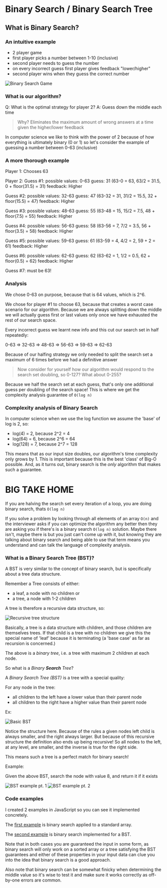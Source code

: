 # Binary Search / Binary Search Tree

## What is Binary Search?

### An intuitive example

- 2 player game
- first player picks a number between 1-10 (inclusive)
- second player needs to guess the number
- on every incorrect guess first player gives feedback "lower/higher"
- second player wins when they guess the correct number

![Binary Search Game](./page_resources/binary_search_game.png)

### What is our algorithm?

Q: What is the optimal strategy for player 2?
A: Guess down the middle each time

> Why? Eliminates the maximum amount of wrong answers at a time given the higher/lower feedback

In computer science we like to think with the power of 2 because
of how everything is ultimately binary (0 or 1) so let's consider the 
example of guessing a number between 0-63 (inclusive)

### A more thorough example

Player 1: Chooses 63

Player 2:
Guess #1:
    possible values: 0-63
    guess: 31 (63-0 = 63, 63/2 = 31.5, 0 + floor(31.5) = 31)
    feedback: Higher

Guess #2:
    possible values: 32-63
    guess: 47 (63-32 = 31, 31/2 = 15.5, 32 + floor(15.5) = 47)
    feedback: Higher

Guess #3:
    possible values: 48-63
    guess: 55 (63-48 = 15, 15/2 = 7.5, 48 + floor(7.5) = 55)
    feedback: Higher

Guess #4:
    possible values: 56-63
    guess: 58 (63-56 = 7, 7/2 = 3.5, 56 + floor(3.5) = 58)
    feedback: Higher

Guess #5:
    possible values: 59-63
    guess: 61 (63-59 = 4, 4/2 = 2, 59 + 2 = 61)
    feedback: Higher

Guess #6:
    possible values: 62-63
    guess: 62 (63-62 = 1, 1/2 = 0.5, 62 + floor(0.5) = 62)
    feedback: Higher

Guess #7: must be 63!

### Analysis

We chose 0-63 on purpose, because that is 64 values, 
which is 2^6. 

We chose for player #1 to choose 63, because that creates a
worst case scenario for our algorithm. Because we are always splitting down the middle we will actually guess first or last values only once we have exhausted the rest of our search space.

Every incorrect guess we learnt new info and this cut our search set in half repeatedly:

0-63 => 32-63 => 48-63 => 56-63 => 59-63 => 62-63

Because of our halfing strategy we only needed to split the
search set a maximum of 6 times before we had a definitive answer

> Now consider for yourself how our algorithm would respond to the search set doubling, so 0-127? What about 0-255?

Because we half the search set at each guess, that's only
one additional guess per doubling of the search space! 
This is where we get the complexity analysis guarantee of `O(log n)`

### Complexity analysis of Binary Search

In computer science when we use the log function we assume the 'base' of log is 2, so:

- log(4) = 2, because 2^2 = 4
- log(64) = 6, because 2^6 = 64
- log(128) = 7, because 2^7 = 128

This means that as our input size doubles, our algorithm's
time complexity only grows by 1. This is important because this
is the best 'class' of Big-O possible. And, as it turns out, 
binary search is the *only* algorithm that makes such a guarantee.

# **BIG TAKE HOME**

If you are halving the search set every iteration of a loop, you are
doing binary search, thats `O(log n)`

If you solve a problem by looking through all elements of an array
`O(n)` and the interviewer asks if you can optimize the algorithm any better
then they are asking you if there's is a binary search `O(log n)` solution.
Maybe there isn't, maybe there is but you just can't come up with it, but
knowing they are talking about binary search and being able to use that term
means you understand and can talk the language of complexity analysis.


### What is a Binary Search Tree (BST)?

A BST is very similar to the concept of binary search, but is specifically about
a tree data structure.

Remember a Tree consists of either:
- a leaf, a node with no children or
- a tree, a node with 1-2 children

A tree is therefore a recursive data structure, so:

![Recursive tree structure](./page_resources/tree-recursive-structure.png)

Basically, a tree is a data structure with children, and those
children are themselves trees. If that child is a tree with no children
we give this the special name of 'leaf' because it is terminating
(a 'base case' as far as recursion is concerned.)

The above is a *binary tree*, i.e. a tree with maximum 2 children at each node.

So what is a *Binary **Search** Tree*?

A *Binary Search Tree (BST)* is a tree with a special quality:

For any node in the tree:
- all children to the left have a lower value than their parent node
- all children to the right have a higher value than their parent node

Ex:

![Basic BST](./page_resources/basic-bst.png)

Notice the structure here. Because of the rules a given nodes
left child is always smaller, and the right always larger. But
because of this recursive structure the definition also ends up being
recursive! So all nodes to the left, at any level, are smaller, and the
inverse is true for the right side.

This means such a tree is a perfect match for binary search!

Example:

Given the above BST, search the node with value 8, and return it if it exists

![BST example pt. 1](./page_resources/bst_example_pt_1.png)
![BST example pt. 2](./page_resources/bst_example_pt_2.png)

### Code examples

I created 2 examples in JavaScript so you can see it implemented concretely.

The [first example](./binarySearch.js) is binary search applied to a standard array.

The [second example](./binarySearchTree.js) is binary search implemented for a BST.

Note that in both cases you are guaranteed the input in some form, as binary search will only
work on a sorted array or a tree satisfying the BST guarantees and either of these properties in
your input data can clue you into the idea that binary search is a good approach.

Also note that binary search can be somewhat finicky when determining the middle value so it's
wise to test it and make sure it works correctly as off-by-one errors are common.


